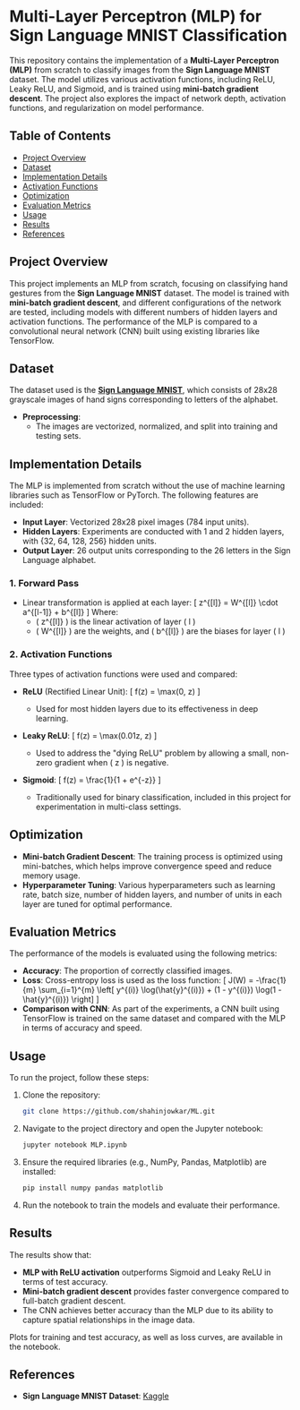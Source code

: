 # Multi-Layer Perceptron (MLP) for Sign Language MNIST Classification

This repository contains the implementation of a **Multi-Layer Perceptron (MLP)** from scratch to classify images from the **Sign Language MNIST** dataset. The model utilizes various activation functions, including ReLU, Leaky ReLU, and Sigmoid, and is trained using **mini-batch gradient descent**. The project also explores the impact of network depth, activation functions, and regularization on model performance.

## Table of Contents
- [Project Overview](#project-overview)
- [Dataset](#dataset)
- [Implementation Details](#implementation-details)
- [Activation Functions](#activation-functions)
- [Optimization](#optimization)
- [Evaluation Metrics](#evaluation-metrics)
- [Usage](#usage)
- [Results](#results)
- [References](#references)

## Project Overview
This project implements an MLP from scratch, focusing on classifying hand gestures from the **Sign Language MNIST** dataset. The model is trained with **mini-batch gradient descent**, and different configurations of the network are tested, including models with different numbers of hidden layers and activation functions. The performance of the MLP is compared to a convolutional neural network (CNN) built using existing libraries like TensorFlow.

## Dataset
The dataset used is the **[Sign Language MNIST](https://www.kaggle.com/datamunge/sign-language-mnist/data)**, which consists of 28x28 grayscale images of hand signs corresponding to letters of the alphabet.

- **Preprocessing**: 
  - The images are vectorized, normalized, and split into training and testing sets.

## Implementation Details
The MLP is implemented from scratch without the use of machine learning libraries such as TensorFlow or PyTorch. The following features are included:

- **Input Layer**: Vectorized 28x28 pixel images (784 input units).
- **Hidden Layers**: Experiments are conducted with 1 and 2 hidden layers, with {32, 64, 128, 256} hidden units.
- **Output Layer**: 26 output units corresponding to the 26 letters in the Sign Language alphabet.

### 1. Forward Pass
- Linear transformation is applied at each layer: 
  \[
  z^{[l]} = W^{[l]} \cdot a^{[l-1]} + b^{[l]}
  \]
  Where:
  - \( z^{[l]} \) is the linear activation of layer \( l \)
  - \( W^{[l]} \) are the weights, and \( b^{[l]} \) are the biases for layer \( l \)

### 2. Activation Functions
Three types of activation functions were used and compared:
- **ReLU** (Rectified Linear Unit): 
  \[
  f(z) = \max(0, z)
  \]
  - Used for most hidden layers due to its effectiveness in deep learning.
  
- **Leaky ReLU**: 
  \[
  f(z) = \max(0.01z, z)
  \]
  - Used to address the "dying ReLU" problem by allowing a small, non-zero gradient when \( z \) is negative.

- **Sigmoid**: 
  \[
  f(z) = \frac{1}{1 + e^{-z}}
  \]
  - Traditionally used for binary classification, included in this project for experimentation in multi-class settings.



## Optimization
- **Mini-batch Gradient Descent**: The training process is optimized using mini-batches, which helps improve convergence speed and reduce memory usage.
- **Hyperparameter Tuning**: Various hyperparameters such as learning rate, batch size, number of hidden layers, and number of units in each layer are tuned for optimal performance.

## Evaluation Metrics
The performance of the models is evaluated using the following metrics:

- **Accuracy**: The proportion of correctly classified images.
- **Loss**: Cross-entropy loss is used as the loss function:
  \[
  J(W) = -\frac{1}{m} \sum_{i=1}^{m} \left[ y^{(i)} \log(\hat{y}^{(i)}) + (1 - y^{(i)}) \log(1 - \hat{y}^{(i)}) \right]
  \]
- **Comparison with CNN**: As part of the experiments, a CNN built using TensorFlow is trained on the same dataset and compared with the MLP in terms of accuracy and speed.

## Usage
To run the project, follow these steps:

1. Clone the repository:
    ```bash
    git clone https://github.com/shahinjowkar/ML.git
    ```
2. Navigate to the project directory and open the Jupyter notebook:
    ```bash
    jupyter notebook MLP.ipynb
    ```
3. Ensure the required libraries (e.g., NumPy, Pandas, Matplotlib) are installed:
    ```bash
    pip install numpy pandas matplotlib
    ```
4. Run the notebook to train the models and evaluate their performance.

## Results
The results show that:
- **MLP with ReLU activation** outperforms Sigmoid and Leaky ReLU in terms of test accuracy.
- **Mini-batch gradient descent** provides faster convergence compared to full-batch gradient descent.
- The CNN achieves better accuracy than the MLP due to its ability to capture spatial relationships in the image data.

Plots for training and test accuracy, as well as loss curves, are available in the notebook.

## References
- **Sign Language MNIST Dataset**: [Kaggle](https://www.kaggle.com/datamunge/sign-language-mnist/data)
